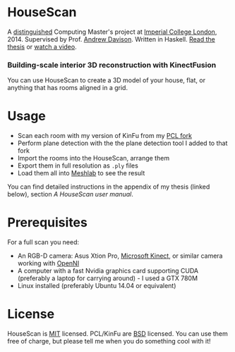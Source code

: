 HouseScan
=========

A [distinguished](http://www3.imperial.ac.uk/computing/teaching/ug/ug-distinguished-projects) Computing Master's project at [Imperial College London](http://imperial.ac.uk), 2014. Supervised by Prof. [Andrew Davison](http://www.doc.ic.ac.uk/~ajd/). Written in Haskell. [Read the thesis](https://github.com/nh2/housescan/releases/download/presentation/HouseScan.pdf) or [watch a video](http://www.doc.ic.ac.uk/~nh910/flythrough-highres-hd.avi).

### Building-scale interior 3D reconstruction with KinectFusion

You can use HouseScan to create a 3D model of your house, flat, or anything that has rooms aligned in a grid.


# Usage

* Scan each room with my version of KinFu from my [PCL fork](https://github.com/nh2/pcl/tree/niklas-experiments)
* Perform plane detection with the the plane detection tool I added to that fork
* Import the rooms into the HouseScan, arrange them
* Export them in full resolution as `.ply` files
* Load them all into [Meshlab](http://meshlab.sourceforge.net) to see the result

You can find detailed instructions in the appendix of my thesis (linked below), section *A HouseScan user manual*.


# Prerequisites

For a full scan you need:

* An RGB-D camera: Asus Xtion Pro, [Microsoft Kinect](http://en.wikipedia.org/wiki/Kinect), or similar camera working with [OpenNI](http://en.wikipedia.org/wiki/OpenNI)
* A computer with a fast Nvidia graphics card supporting CUDA (preferably a laptop for carrying around) - I used a GTX 780M
* Linux installed (preferably Ubuntu 14.04 or equivalent)
 

# License

HouseScan is [MIT](http://en.wikipedia.org/wiki/MIT_License) licensed. PCL/KinFu are [BSD](http://en.wikipedia.org/wiki/BSD_licenses) licensed. You can use them free of charge, but please tell me when you do something cool with it!
